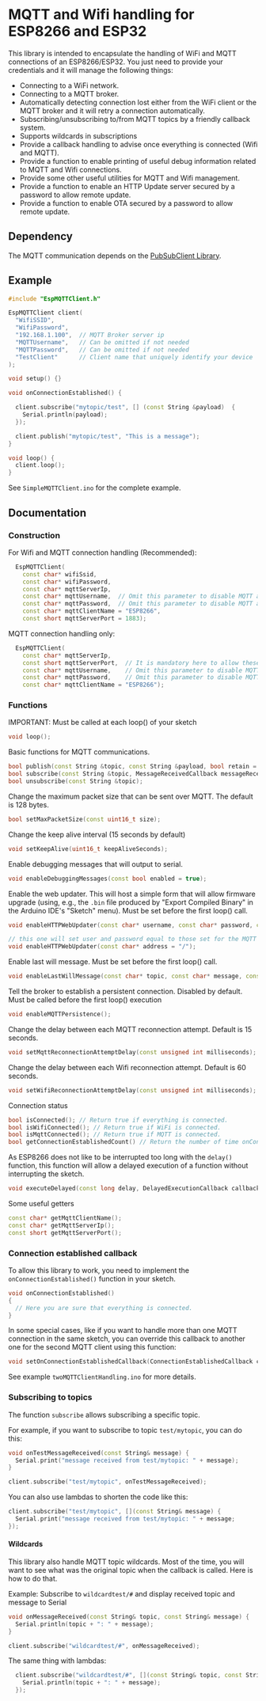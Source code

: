 # MQTT and Wifi handling for ESP8266 and ESP32

This library is intended to encapsulate the handling of WiFi and MQTT connections of an ESP8266/ESP32.
You just need to provide your credentials and it will manage the following things:
- Connecting to a WiFi network.
- Connecting to a MQTT broker.
- Automatically detecting connection lost either from the WiFi client or the MQTT broker and it will retry a connection automatically.
- Subscribing/unsubscribing to/from MQTT topics by a friendly callback system.
- Supports wildcards in subscriptions
- Provide a callback handling to advise once everything is connected (Wifi and MQTT).
- Provide a function to enable printing of useful debug information related to MQTT and Wifi connections.
- Provide some other useful utilities for MQTT and Wifi management.
- Provide a function to enable an HTTP Update server secured by a password to allow remote update.
- Provide a function to enable OTA secured by a password to allow remote update.

## Dependency

The MQTT communication depends on the [PubSubClient Library](https://github.com/knolleary/pubsubclient).

## Example

```c++
#include "EspMQTTClient.h"

EspMQTTClient client(
  "WifiSSID",
  "WifiPassword",
  "192.168.1.100",  // MQTT Broker server ip
  "MQTTUsername",   // Can be omitted if not needed
  "MQTTPassword",   // Can be omitted if not needed
  "TestClient"      // Client name that uniquely identify your device
);

void setup() {}

void onConnectionEstablished() {

  client.subscribe("mytopic/test", [] (const String &payload)  {
    Serial.println(payload);
  });

  client.publish("mytopic/test", "This is a message");
}

void loop() {
  client.loop();
}
```

See `SimpleMQTTClient.ino` for the complete example.


## Documentation

### Construction

For Wifi and MQTT connection handling (Recommended):
```c++
  EspMQTTClient(
    const char* wifiSsid,
    const char* wifiPassword,
    const char* mqttServerIp,
    const char* mqttUsername,  // Omit this parameter to disable MQTT authentification
    const char* mqttPassword,  // Omit this parameter to disable MQTT authentification
    const char* mqttClientName = "ESP8266",
    const short mqttServerPort = 1883);
```

MQTT connection handling only:
```c++
  EspMQTTClient(
    const char* mqttServerIp,
    const short mqttServerPort,  // It is mandatory here to allow these constructors to be distinct from those with the Wifi handling parameters
    const char* mqttUsername,    // Omit this parameter to disable MQTT authentification
    const char* mqttPassword,    // Omit this parameter to disable MQTT authentification
    const char* mqttClientName = "ESP8266");
```

### Functions

IMPORTANT: Must be called at each loop() of your sketch
```c++
void loop();
```

Basic functions for MQTT communications.
```c++
bool publish(const String &topic, const String &payload, bool retain = false);
bool subscribe(const String &topic, MessageReceivedCallback messageReceivedCallback, uint8_t qos = 0);
bool unsubscribe(const String &topic);
```

Change the maximum packet size that can be sent over MQTT. The default is 128 bytes.
```c++
bool setMaxPacketSize(const uint16_t size);
```

Change the keep alive interval (15 seconds by default)
```c++
void setKeepAlive(uint16_t keepAliveSeconds);
```

Enable debugging messages that will output to serial.
```c++
void enableDebuggingMessages(const bool enabled = true);
```

Enable the web updater. This will host a simple form that will allow firmware upgrade (using, e.g., the `.bin` file produced by "Export Compiled Binary" in the Arduino IDE's "Sketch" menu). Must be set before the first loop() call.
```c++
void enableHTTPWebUpdater(const char* username, const char* password, const char* address = "/");

// this one will set user and password equal to those set for the MQTT connection.
void enableHTTPWebUpdater(const char* address = "/");
```

Enable last will message. Must be set before the first loop() call.
```c++
void enableLastWillMessage(const char* topic, const char* message, const bool retain = false);
```

Tell the broker to establish a persistent connection. Disabled by default. Must be called before the first loop() execution
```c++
void enableMQTTPersistence();
```

Change the delay between each MQTT reconnection attempt. Default is 15 seconds.
```c++
void setMqttReconnectionAttemptDelay(const unsigned int milliseconds);
```

Change the delay between each Wifi reconnection attempt. Default is 60 seconds.
```c++
void setWifiReconnectionAttemptDelay(const unsigned int milliseconds);
```

Connection status
```c++
bool isConnected(); // Return true if everything is connected.
bool isWifiConnected(); // Return true if WiFi is connected.
bool isMqttConnected(); // Return true if MQTT is connected.
bool getConnectionEstablishedCount() // Return the number of time onConnectionEstablished has been called since the beginning.
```

As ESP8266 does not like to be interrupted too long with the `delay()` function, this function will allow a delayed execution of a function without interrupting the sketch.
```c++
void executeDelayed(const long delay, DelayedExecutionCallback callback);
```

Some useful getters
```c++
const char* getMqttClientName();
const char* getMqttServerIp();
const short getMqttServerPort();
```

### Connection established callback

To allow this library to work, you need to implement the `onConnectionEstablished()` function in your sketch.

```c++
void onConnectionEstablished()
{
  // Here you are sure that everything is connected.
}
```

In some special cases, like if you want to handle more than one MQTT connection in the same sketch, you can override this callback to another one for the second MQTT client using this function:
```c++
void setOnConnectionEstablishedCallback(ConnectionEstablishedCallback callback);
```
See example `twoMQTTClientHandling.ino` for more details.


### Subscribing to topics

The function `subscribe` allows subscribing a specific topic.

For example, if you want to subscribe to topic `test/mytopic`, you can do this:
```c++
void onTestMessageReceived(const String& message) {
  Serial.print("message received from test/mytopic: " + message);
}

client.subscribe("test/mytopic", onTestMessageReceived);
```

You can also use lambdas to shorten the code like this:
```c++
client.subscribe("test/mytopic", [](const String& message) {
  Serial.print("message received from test/mytopic: " + message;
});
```

#### Wildcards

This library also handle MQTT topic wildcards. Most of the time, you will want to see what was the original topic when the callback is called. Here is how to do that.

Example: Subscribe to `wildcardtest/#` and display received topic and message to Serial
```c++
void onMessageReceived(const String& topic, const String& message) {
  Serial.println(topic + ": " + message);
}

client.subscribe("wildcardtest/#", onMessageReceived);
```

The same thing with lambdas:
```c++
  client.subscribe("wildcardtest/#", [](const String& topic, const String& message) {
    Serial.println(topic + ": " + message);
  });
```
